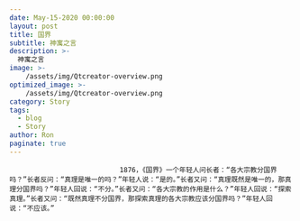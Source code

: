 ```yaml
---
date: May-15-2020 00:00:00
layout: post
title: 国界
subtitle: 神寓之言
description: >-
  神寓之言
image: >-
    /assets/img/Qtcreator-overview.png
optimized_image: >-
    /assets/img/Qtcreator-overview.png
category: Story
tags:
  - blog
  - Story
author: Ron
paginate: true
---
```


							　　1876，《国界》一个年轻人问长者：“各大宗教分国界吗？”长者反问：“真理是唯一的吗？”年轻人说：“是的。”长者又问：“真理既然是唯一的，那真理分国界吗？”年轻人回说：“不分。”长者又问：“各大宗教的作用是什么？”年轻人回说：“探索真理。”长者又问：“既然真理不分国界，那探索真理的各大宗教应该分国界吗？”年轻人回说：“不应该。”
							
							
						